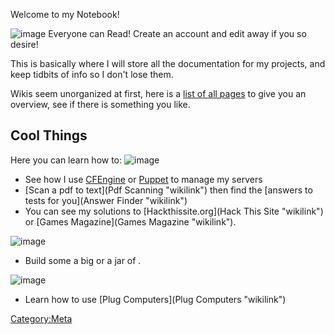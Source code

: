 Welcome to my Notebook!

![](Kyleworking.jpg "image") Everyone can Read! Create an account and
edit away if you so desire!

This is basically where I will store all the documentation for my
projects, and keep tidbits of info so I don't lose them.

Wikis seem unorganized at first, here is a [list of all
pages](Special:AllPages "wikilink") to give you an overview, see if
there is something you like.

Cool Things
-----------

Here you can learn how to: ![](Fireflies.jpg "image")

-   See how I use [CFEngine](:Category:CFEngine "wikilink") or
    [Puppet](:Category:Puppet "wikilink") to manage my servers
-   [Scan a pdf to text](Pdf Scanning "wikilink") then find the [answers
    to tests for you](Answer Finder "wikilink")
-   You can see my solutions to
    [Hackthissite.org](Hack This Site "wikilink") or [Games
    Magazine](Games Magazine "wikilink").

![](Lasertagbox.jpg "image")

-   Build some <Lasertag> a big <Clock> or a jar of <Fireflies>.

![](clock.jpg "image")

-   Learn how to use [Plug Computers](Plug Computers "wikilink")

<Category:Meta>
